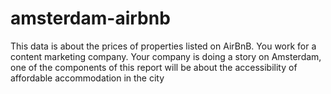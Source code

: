 # amsterdam-airbnb
 This data is about the prices of properties listed on AirBnB. You work for a content marketing company. Your company is doing a story on Amsterdam, one of the components of this report will be about the accessibility of affordable accommodation in the city
